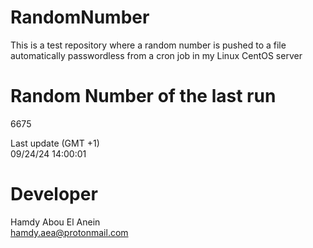 # RandomNumber    
This is a test repository where a random number is pushed to a file automatically passwordless from a cron job in my Linux CentOS server    
# Random Number of the last run   
6675
      
Last update (GMT +1)    
09/24/24 14:00:01
# Developer    
Hamdy Abou El Anein   
hamdy.aea@protonmail.com
